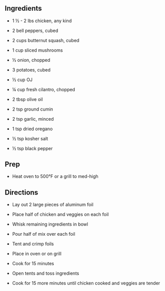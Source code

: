 # 

## Ingredients

- 1 ½ - 2 lbs chicken, any kind

- 2 bell peppers, cubed

- 2 cups butternut squash, cubed

- 1 cup sliced mushrooms

- ½ onion, chopped

- 3 potatoes, cubed

- ½ cup OJ

- ¼ cup fresh cilantro, chopped

- 2 tbsp olive oil

- 2 tsp ground cumin

- 2 tsp garlic, minced

- 1 tsp dried oregano

- ½ tsp kosher salt

- ½ tsp black pepper

## Prep

- Heat oven to 500°F or a grill to med-high

## Directions

- Lay out 2 large pieces of aluminum foil

- Place half of chicken and veggies on each foil

- Whisk remaining ingredients in bowl

- Pour half of mix over each foil

- Tent and crimp foils

- Place in oven or on grill

- Cook for 15 minutes

- Open tents and toss ingredients

- Cook for 15 more minutes until chicken cooked and veggies are tender
